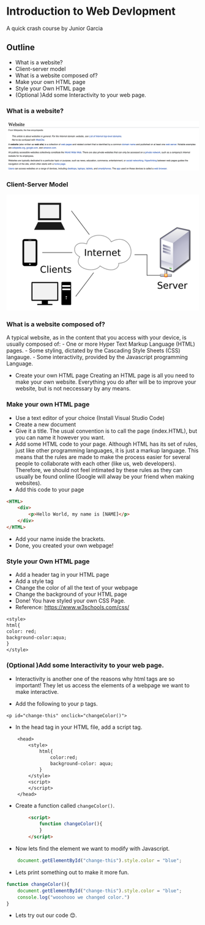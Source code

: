 # Introduction to Web Devlopment 
A quick crash course by Junior Garcia
## Outline
- What is a website?
- Client-server model
- What is a website composed of?
- Make your own HTML page
- Style your Own HTML page
- (Optional )Add some Interactivity to your web page. 

### What is a website?
<img src ="website.png"/>

### Client-Server Model
<img src="client-server-model.png"/>

### What is a website composed of?
A typical website, as in the content that you access with your device, is usually composed of: 
    - One or more Hyper Text Markup Language (HTML) pages. 
    - Some styling, dictated by the Cascading Style Sheets (CSS) langauge. 
    - Some interactivity, provided by the Javascript programming Language. 
- Create your own HTML page
Creating an HTML page is all you need to make your own website. Everything you do after will be to improve your website, but is not neccessary by any means. 

### Make your own HTML page
- Use a text editor of your choice (Install Visual Studio Code)
- Create a new document
- Give it a title. The usual convention is to call the page (index.HTML), but you can name it however you want. 
- Add some HTML code to your page. Although HTML has its set of rules, just like other programming languages, it is just a markup language. This means that the rules are made to make the process easier for several people to collaborate with each other (like us, web developers). Therefore, we should not feel intimated by these rules as they can usually be found online (Google will alway be your friend when making websites).
- Add this code to your page 
```HTML
<HTML>
    <div>
        <p>Hello World, my name is [NAME]</p>
    </div>
</HTML>
```
- Add your name inside the brackets.
- Done, you created your own webpage!

### Style your Own HTML page
- Add a header tag in your HTML page
- Add a style tag 
- Change the color of all the text of your webpage
- Change the background of your HTML page
- Done! You have styled your own CSS Page.
- Reference:  https://www.w3schools.com/css/

```
<style>
html{
color: red;
background-color:aqua;
}
</style>
```
### (Optional )Add some Interactivity to your web page. 
- Interactivity is another one of the reasons why html tags are so important! They let us access the elements of a webpage we want to make interactive. 

- Add the following to your p tags. 
```
<p id="change-this" onclick="changeColor()">
```
- In the head tag in your HTML file, add a script tag.
``` 
    <head>
        <style>
            html{
                color:red;
                background-color: aqua;
            }
        </style>
        <script>
        </script>
    </head>
```

- Create a function called ```changeColor()```.

```html
        <script>
            function changeColor(){
            }
        </script>
```

- Now lets find the element we want to modify with Javascript. 

```javascript
    document.getElementById("change-this").style.color = "blue";

```

- Lets print something out to make it more fun. 
```javascript
function changeColor(){
    document.getElementById("change-this").style.color = "blue";
    console.log("wooohooo we changed color.")
}
```
- Lets try out our code 😊.
